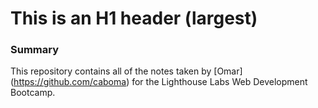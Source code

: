 # This is an H1 header (largest)
### Summary 
This repository contains all of the notes taken by [Omar] (https://github.com/caboma) for the Lighthouse Labs Web Development Bootcamp.